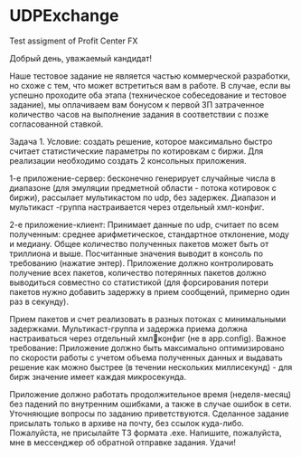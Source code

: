 # UDPExchange

Test assigment of Profit Center FX

Добрый день, уважаемый кандидат!

Наше тестовое задание не является частью коммерческой разработки, но схоже с тем, 
что может встретиться вам в работе.
В случае, если вы успешно проходите оба этапа (техническое собеседование 
и тестовое задание), мы оплачиваем вам бонусом к первой ЗП затраченное количество 
часов на выполнение задания в соответствии с позже согласованной ставкой.

Задача 1.
Условие: создать решение, которое максимально быстро считает статистические 
параметры по котировкам с биржи. Для реализации необходимо создать 2 консольных 
приложения.

1-е приложение-сервер: бесконечно генерирует случайные числа в диапазоне (для 
эмуляции предметной области - потока котировок с биржи), рассылает мультикастом по 
udp, без задержек.
Диапазон и мультикаст -группа настраивается через отдельный хмл-конфиг.

2-е приложение-клиент:
Принимает данные по udp, считает по всем полученным: среднее
арифметическое, стандартное отклонение, моду и медиану. Общее количество 
полученных пакетов может быть от триллиона и выше.
Посчитанные значения выводит в консоль по требованию (нажатие энтер).
Приложение должно контролировать получение всех пакетов, 
количество потерянных пакетов должно выводиться совместно со статистикой
(для форсирования потери пакетов нужно добавить задержку в прием сообщений,
примерно один раз в секунду).

Прием пакетов и счет реализовать в разных потоках с минимальными задержками.
Мультикаст-группа и задержка приема должна настраиваться через отдельный хмлконфиг (не в app.config).
Важное требование: Приложение должно быть максимально оптимизировано по скорости 
работы с учетом объема полученных данных и выдавать решение как можно быстрее (в 
течении нескольких миллисекунд) - для бирж значение имеет каждая микросекунда.

Приложение должно работать продолжительное время (неделя-месяц) без падений по 
внутренним ошибками, а также в случае ошибок в сети.
Уточняющие вопросы по заданию приветствуются. Сделанное задание присылать только 
в архиве на почту, без ссылок куда-либо. Пожалуйста, не присылайте ТЗ формата .ехе.
Напишите, пожалуйста, мне в мессенджер об обратной отправке задания.
Удачи!
